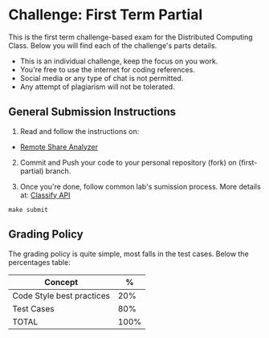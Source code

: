 Challenge:  First Term Partial
==============================

This is the first term challenge-based exam for the Distributed Computing Class. Below you will find each of the challenge's parts details.

- This is an individual challenge, keep the focus on you work.
- You're free to use the internet for coding references.
- Social media or any type of chat is not permitted.
- Any attempt of plagiarism will not be tolerated.


General Submission Instructions
-------------------------------

1. Read and follow the instructions on:
  - [Remote Share Analyzer](./remote-sa.md)

2. Commit and Push your code to your personal repository (fork) on (first-partial) branch.

3. Once you're done, follow common lab's sumission process. More details at: [Classify API](../../classify.md)
```
make submit
```

Grading Policy
--------------

The grading policy is quite simple, most falls in the test cases. Below the percentages table:


| Concept                             | %    |
|-------------------------------------|------|
| Code Style best practices           | 20%  |
| Test Cases                          | 80%  |
| TOTAL                               | 100% |